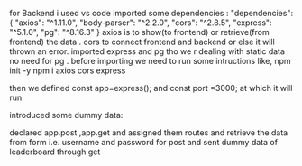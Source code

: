 for Backend i used vs code 
imported some dependencies :
"dependencies": {
        "axios": "^1.11.0",
        "body-parser": "^2.2.0",
        "cors": "^2.8.5",
        "express": "^5.1.0",
        "pg": "^8.16.3"
      }
axios is to show(to frontend) or retrieve(from frontend) the data .
cors to connect frontend and backend or else it will thrown an error.
imported express and pg tho we r dealing with static data no need for pg .
before importing we need to run some intructions like,
npm init -y
npm i axios cors express

then we defined const app=express(); and const port =3000; at which it will run

introduced some dummy data:

declared app.post ,app.get and assigned them routes and retrieve the data from form i.e. username and password for post and sent dummy data of leaderboard through get

